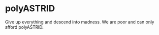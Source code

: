 polyASTRID
=====================

Give up everything and descend into madness. We are poor and can only afford polyASTRID.